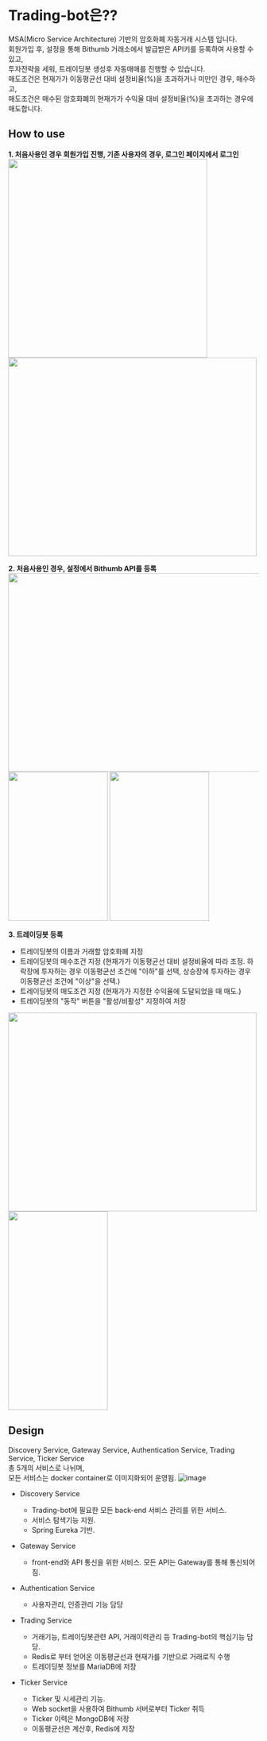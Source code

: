 # Trading-bot은??
MSA(Micro Service Architecture) 기반의 암호화폐 자동거래 시스템 입니다.  
회원가입 후, 설정을 통해 Bithumb 거래소에서 발급받은 API키를 등록하여 사용할 수 있고,  
투자전략을 세워, 트레이딩봇 생성후 자동매매를 진행할 수 있습니다.  
매도조건은 현재가가 이동평균선 대비 설정비율(%)을 초과하거나 미만인 경우, 매수하고,  
매도조건은 매수된 암호화폐의 현재가가 수익율 대비 설정비율(%)을 초과하는 경우에 매도합니다.  

## How to use
**1. 처음사용인 경우 회원가입 진행, 기존 사용자의 경우, 로그인 페이지에서 로그인**  
<img src="https://user-images.githubusercontent.com/23163982/152641261-a1d8a99b-695d-4d7c-bc70-2b17be879692.png" width="400" height="400"/>
<img src="https://user-images.githubusercontent.com/23163982/152641443-73ed962e-4cb4-49a6-a9bc-cf514b837aea.png" width="500" height="400"/>  

**2. 처음사용인 경우, 설정에서 Bithumb API를 등록**  
<img src="https://user-images.githubusercontent.com/23163982/152641559-ca065e88-67cb-4c1b-b41c-337ecf86ea41.png" width="600" height="400"/>
<img src="https://user-images.githubusercontent.com/23163982/152642051-c1150e83-9958-4f9f-96f8-5428cec3bba1.png" width="200" height="300"/>
<img src="https://user-images.githubusercontent.com/23163982/152642216-e3d17b80-9330-41f8-a292-7dbf1a15d599.png" width="200" height="300"/>

**3. 트레이딩봇 등록**  
  * 트레이딩봇의 이름과 거래할 암호화폐 지정
  * 트레이딩봇의 매수조건 지정 (현재가가 이동평균선 대비 설정비율에 따라 조정. 하락장에 투자하는 경우 이동평균선 조건에 "이하"를 선택, 상승장에 투자하는 경우 이동평균선 조건에 "이상"을 선택.)
  * 트레이딩봇의 매도조건 지정 (현재가가 지정한 수익율에 도달되었을 때 매도.)
  * 트레이딩봇의 "동작" 버튼을 "활성/비활성" 지정하여 저장

<img src="https://user-images.githubusercontent.com/23163982/152642511-6edc9da7-eaf3-49f4-8b5e-ba092a080205.png" width="500" height="400"/>
<img src="https://user-images.githubusercontent.com/23163982/152642399-4ac30071-a998-43da-a198-d98f96a0db13.png" width="200" height="400"/>

## Design
Discovery Service, Gateway Service, Authentication Service, Trading Service, Ticker Service  
총 5개의 서비스로 나뉘며,  
모든 서비스는 docker container로 이미지화되어 운영됨.
![image](https://user-images.githubusercontent.com/23163982/152644026-7cae5651-466c-4c72-b2e5-32c37f4b4b96.png)
* Discovery Service
  * Trading-bot에 필요한 모든 back-end 서비스 관리를 위한 서비스.
  * 서비스 탐색기능 지원.
  * Spring Eureka 기반.

* Gateway Service
  * front-end와 API 통신을 위한 서비스. 모든 API는 Gateway를 통해 통신되어 짐.

* Authentication Service
  * 사용자관리, 인증관리 기능 담당
  
* Trading Service
  * 거래기능, 트레이딩봇관련 API, 거래이력관리 등 Trading-bot의 핵심기능 담당.
  * Redis로 부터 얻어온 이동평균선과 현재가를 기반으로 거래로직 수행
  * 트레이딩봇 정보를 MariaDB에 저장
  
* Ticker Service
  * Ticker 및 시세관리 기능.
  * Web socket을 사용하여 Bithumb 서버로부터 Ticker 취득
  * Ticker 이력은 MongoDB에 저장
  * 이동평균선은 계산후, Redis에 저장
  
